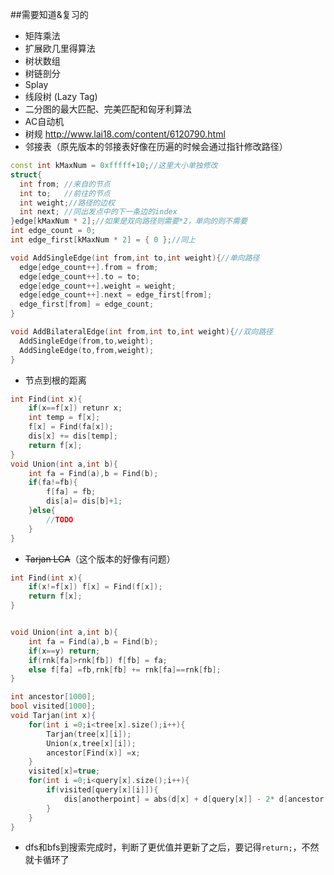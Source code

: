 ##需要知道&复习的
- 矩阵乘法
- 扩展欧几里得算法
- 树状数组
- 树链剖分
- Splay
- 线段树 (Lazy Tag)
- 二分图的最大匹配、完美匹配和匈牙利算法
- AC自动机
- 树规 http://www.lai18.com/content/6120790.html
- 邻接表（原先版本的邻接表好像在历遍的时候会通过指针修改路径）

```cpp
const int kMaxNum = 0xfffff+10;//这里大小单独修改
struct{
  int from;	//来自的节点
  int to;	//前往的节点
  int weight;//路径的边权
  int next;	//同出发点中的下一条边的index
}edge[kMaxNum * 2];//如果是双向路径则需要*2，单向的则不需要
int edge_count = 0;
int edge_first[kMaxNum * 2] = { 0 };//同上

void AddSingleEdge(int from,int to,int weight){//单向路径
  edge[edge_count++].from = from;
  edge[edge_count++].to = to;
  edge[edge_count++].weight = weight;
  edge[edge_count++].next = edge_first[from];
  edge_first[from] = edge_count;
}

void AddBilateralEdge(int from,int to,int weight){//双向路径
  AddSingleEdge(from,to,weight);
  AddSingleEdge(to,from,weight);
}
```
- 节点到根的距离
```cpp
int Find(int x){
	if(x==f[x]) retunr x;
	int temp = f[x];
	f[x] = Find(fa[x]);
	dis[x] += dis[temp];
	return f[x];
}
void Union(int a,int b){
	int fa = Find(a),b = Find(b);
	if(fa!=fb){
		f[fa] = fb;
		dis[a]= dis[b]+1;
	}else{
		//TODO
	}
}
```
- ~~Tarjan LCA~~（这个版本的好像有问题）
```cpp
int Find(int x){
	if(x!=f[x]) f[x] = Find(f[x]);
	return f[x];
}


void Union(int a,int b){
	int fa = Find(a),b = Find(b);
	if(x==y) return;
	if(rnk[fa]>rnk[fb]) f[fb] = fa;
	else f[fa] =fb,rnk[fb] += rnk[fa]==rnk[fb];
}

int ancestor[1000];
bool visited[1000];
void Tarjan(int x){
	for(int i =0;i<tree[x].size();i++){
		Tarjan(tree[x][i]);
		Union(x,tree[x][i]);
		ancestor[Find(x)] =x;
	}
	visited[x]=true;
	for(int i =0;i<query[x].size();i++){
		if(visited[query[x][i]]){
			dis[anotherpoint] = abs(d[x] + d[query[x]] - 2* d[ancestor[Find(query[x][i])]]);
		}
	}
}
```

- dfs和bfs到搜索完成时，判断了更优值并更新了之后，要记得`return;`，不然就卡循环了